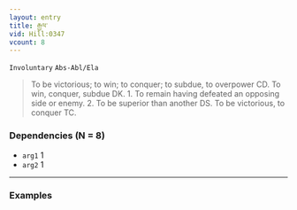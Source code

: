 ```yaml
---
layout: entry
title: རྒྱལ་
vid: Hill:0347
vcount: 8
---
```

`Involuntary` `Abs-Abl/Ela`
> To be victorious; to win; to conquer; to subdue, to overpower CD\.
 To win, conquer, subdue DK\.
 1\.
 To remain having defeated an opposing side or enemy\.
 2\.
 To be superior than another DS\.
 To be victorious, to conquer TC\.

### Dependencies (N = 8)
* `arg1` 1
* `arg2` 1

---

### Examples



